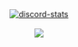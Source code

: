 <div align='center'>
<a href='https://discordapp.com/users/910213408576659517'><img align='center' alt='discord-stats' src='https://api.discord-status.me/1108113302086766704?&boost=-1&gradient=%23ffcc15%2C%23bf0dc3%2C%230cc0c3%2C%230cc02d'></img></a>
<br /><br/>

<div align="center">
  <img src="https://visitor-badge.laobi.icu/badge?page_id=justletmehavethisusername.justletmehavethisusername&"  />
  
